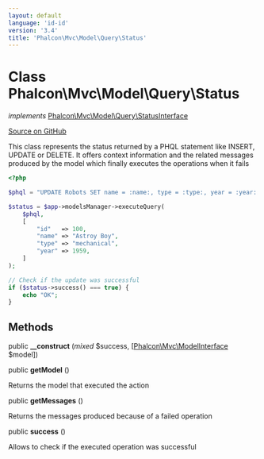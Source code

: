 ```yaml
---
layout: default
language: 'id-id'
version: '3.4'
title: 'Phalcon\Mvc\Model\Query\Status'
---
```


# Class **Phalcon\Mvc\Model\Query\Status**

*implements* [Phalcon\Mvc\Model\Query\StatusInterface](/3.4/en/api/Phalcon_Mvc_Model_Query_StatusInterface)

<a href="https://github.com/phalcon/cphalcon/tree/v3.4.0/phalcon/mvc/model/query/status.zep" class="btn btn-default btn-sm">Source on GitHub</a>

This class represents the status returned by a PHQL statement like INSERT, UPDATE or DELETE. It offers context information and the related messages produced by the model which finally executes the operations when it fails

```php
<?php

$phql = "UPDATE Robots SET name = :name:, type = :type:, year = :year: WHERE id = :id:";

$status = $app->modelsManager->executeQuery(
    $phql,
    [
        "id"   => 100,
        "name" => "Astroy Boy",
        "type" => "mechanical",
        "year" => 1959,
    ]
);

// Check if the update was successful
if ($status->success() === true) {
    echo "OK";
}

```

## Methods

public **__construct** (*mixed* $success, [[Phalcon\Mvc\ModelInterface](/3.4/en/api/Phalcon_Mvc_ModelInterface) $model])

public **getModel** ()

Returns the model that executed the action

public **getMessages** ()

Returns the messages produced because of a failed operation

public **success** ()

Allows to check if the executed operation was successful